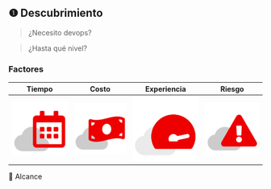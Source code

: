 ## ❶ Descubrimiento

> ¿Necesito devops? 

> ¿Hasta qué nivel?

### Factores

| Tiempo | Costo | Experiencia | Riesgo |
| ---- | --- | --- | --- |
| ![1](../img/iconos-01.svg)  | ![3](../img/iconos-03.svg)  | ![8](../img/iconos-08.svg)  | ![5](../img/iconos-05.svg)  |

📍 Alcance